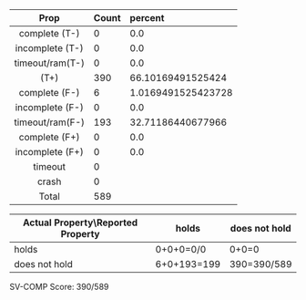 
| Prop | Count | percent |
|:----:|:------|:--|
|complete   (T-)|0| 0.0 |
|incomplete (T-)|0|0.0 |
|timeout/ram(T-)|0|0.0 |
|           (T+)|390|66.10169491525424 |
|complete   (F-)|6|1.0169491525423728 |
|incomplete (F-)|0|0.0 |
|timeout/ram(F-)|193|32.71186440677966 |
|complete   (F+)|0|0.0 |
|incomplete (F+)|0|0.0 |
|timeout        |0| |
|crash          |0| |
|Total          |589| |

| Actual Property\Reported Property | holds | does not hold |
|------------------------------------|-------|---------------|
| holds | 0+0+0=0/0 | 0+0=0 |
| does not hold | 6+0+193=199 | 390=390/589 |

SV-COMP Score: 390/589

